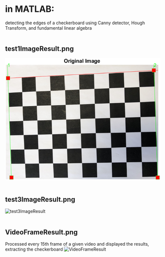 # in MATLAB:
detecting the edges of a checkerboard using Canny detector, Hough Transform, and fundamental linear algebra
<br>
<br>
## test1ImageResult.png
![test1ImageResult](https://github.com/R4VILKHGB/Computer-Vision/blob/1d7cabfe1928e8fad63317dab1704bdf69eb38e9/Edge-Detection-and-Processing/test1ImageResult.png)
<br>
<br>
## test3ImageResult.png
![test3ImageResult](https://github.com/R4VILKHGB/Edge-Detection-and-Processing/blob/f24679cd629ea9cbbe57a9f05bfa04db9ba325ab/test3ImageResult.png)
<br>
<br>
## VideoFrameResult.png
Processed every 15th frame of a given video and displayed the results, extracting the checkerboard
![VideoFrameResult](https://github.com/R4VILKHGB/Edge-Detection-and-Processing/blob/f24679cd629ea9cbbe57a9f05bfa04db9ba325ab/VideoFrameResult.png)


